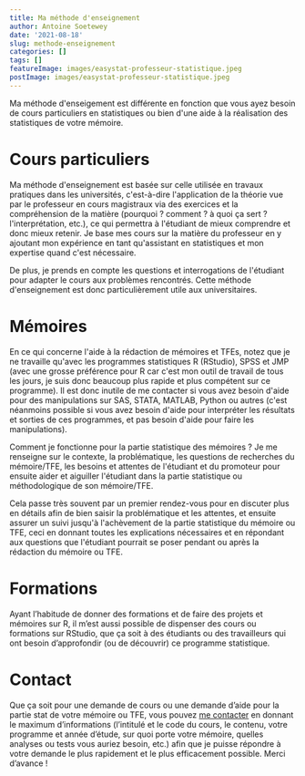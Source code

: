 ```yaml
---
title: Ma méthode d'enseignement
author: Antoine Soetewey
date: '2021-08-18'
slug: methode-enseignement
categories: []
tags: []
featureImage: images/easystat-professeur-statistique.jpeg
postImage: images/easystat-professeur-statistique.jpeg
---
```


Ma méthode d'enseigement est différente en fonction que vous ayez besoin de cours particuliers en statistiques ou bien d'une aide à la réalisation des statistiques de votre mémoire.

# Cours particuliers

Ma méthode d'enseignement est basée sur celle utilisée en travaux pratiques dans les universités, c'est-à-dire l'application de la théorie vue par le professeur en cours magistraux via des exercices et la compréhension de la matière (pourquoi ? comment ? à quoi ça sert ? l'interprétation, etc.), ce qui permettra à l'étudiant de mieux comprendre et donc mieux retenir. Je base mes cours sur la matière du professeur en y ajoutant mon expérience en tant qu'assistant en statistiques et mon expertise quand c'est nécessaire.

De plus, je prends en compte les questions et interrogations de l'étudiant pour adapter le cours aux problèmes rencontrés. Cette méthode d'enseignement est donc particulièrement utile aux universitaires.

# Mémoires

En ce qui concerne l'aide à la rédaction de mémoires et TFEs, notez que je ne travaille qu'avec les programmes statistiques R (RStudio), SPSS et JMP (avec une grosse préférence pour R car c'est mon outil de travail de tous les jours, je suis donc beaucoup plus rapide et plus compétent sur ce programme). Il est donc inutile de me contacter si vous avez besoin d'aide pour des manipulations sur SAS, STATA, MATLAB, Python ou autres (c'est néanmoins possible si vous avez besoin d'aide pour interpréter les résultats et sorties de ces programmes, et pas besoin d'aide pour faire les manipulations).

Comment je fonctionne pour la partie statistique des mémoires ? Je me renseigne sur le contexte, la problématique, les questions de recherches du mémoire/TFE, les besoins et attentes de l'étudiant et du promoteur pour ensuite aider et aiguiller l'étudiant dans la partie statistique ou méthodologique de son mémoire/TFE.

Cela passe très souvent par un premier rendez-vous pour en discuter plus en détails afin de bien saisir la problématique et les attentes, et ensuite assurer un suivi jusqu'à l'achèvement de la partie statistique du mémoire ou TFE, ceci en donnant toutes les explications nécessaires et en répondant aux questions que l'étudiant pourrait se poser pendant ou après la rédaction du mémoire ou TFE.

# Formations

Ayant l’habitude de donner des formations et de faire des projets et mémoires sur R, il m’est aussi possible de dispenser des cours  ou formations sur RStudio, que ça soit à des étudiants ou des travailleurs qui ont besoin d’approfondir (ou de découvrir) ce programme statistique.

# Contact

Que ça soit pour une demande de cours ou une demande d’aide pour la partie stat de votre mémoire ou TFE, vous pouvez [me contacter](/contact/) en donnant le maximum d’informations (l’intitulé et le code du cours, le contenu, votre programme et année d’étude, sur quoi porte votre mémoire, quelles analyses ou tests vous auriez besoin, etc.) afin que je puisse répondre à votre demande le plus rapidement et le plus efficacement possible. Merci d’avance !
